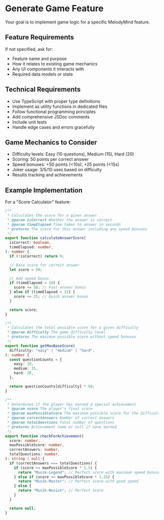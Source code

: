 # Generate Game Feature

Your goal is to implement game logic for a specific MelodyMind feature.

## Feature Requirements

If not specified, ask for:

- Feature name and purpose
- How it relates to existing game mechanics
- Any UI components it interacts with
- Required data models or state

## Technical Requirements

- Use TypeScript with proper type definitions
- Implement as utility functions in dedicated files
- Follow functional programming principles
- Add comprehensive JSDoc comments
- Include unit tests
- Handle edge cases and errors gracefully

## Game Mechanics to Consider

- Difficulty levels: Easy (10 questions), Medium (15), Hard (20)
- Scoring: 50 points per correct answer
- Speed bonuses: +50 points (<10s), +25 points (<15s)
- Joker usage: 3/5/10 uses based on difficulty
- Results tracking and achievements

## Example Implementation

For a "Score Calculator" feature:

```typescript
/**
 * Calculates the score for a given answer
 * @param isCorrect Whether the answer is correct
 * @param timeElapsed Time taken to answer in seconds
 * @returns The score for this answer including any speed bonuses
 */
export function calculateAnswerScore(
  isCorrect: boolean,
  timeElapsed: number,
): number {
  if (!isCorrect) return 0;

  // Base score for correct answer
  let score = 50;

  // Add speed bonus
  if (timeElapsed < 10) {
    score += 50; // Fast answer bonus
  } else if (timeElapsed < 15) {
    score += 25; // Quick answer bonus
  }

  return score;
}

/**
 * Calculates the total possible score for a given difficulty
 * @param difficulty The game difficulty level
 * @returns The maximum possible score without speed bonuses
 */
export function getMaxBaseScore(
  difficulty: "easy" | "medium" | "hard",
): number {
  const questionCounts = {
    easy: 10,
    medium: 15,
    hard: 20,
  };

  return questionCounts[difficulty] * 50;
}

/**
 * Determines if the player has earned a special achievement
 * @param score The player's final score
 * @param maxPossibleScore The maximum possible score for the difficulty
 * @param correctAnswers Number of correct answers
 * @param totalQuestions Total number of questions
 * @returns Achievement name or null if none earned
 */
export function checkForAchievement(
  score: number,
  maxPossibleScore: number,
  correctAnswers: number,
  totalQuestions: number,
): string | null {
  if (correctAnswers === totalQuestions) {
    if (score >= maxPossibleScore * 1.5) {
      return "Musik-Legend"; // Perfect score with maximum speed bonuses
    } else if (score >= maxPossibleScore * 1.25) {
      return "Musik-Master"; // Perfect score with good speed
    } else {
      return "Musik-Novice"; // Perfect score
    }
  }

  return null;
}
```
